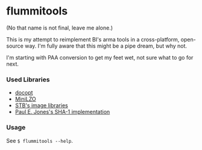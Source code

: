 flummitools
===========

(No that name is not final, leave me alone.)

This is my attempt to reimplement BI's arma tools in a cross-platform, open-source way. I'm fully aware that this might be a pipe dream, but why not.

I'm starting with PAA conversion to get my feet wet, not sure what to go for next.


### Used Libraries

- [docopt](https://github.com/docopt/docopt.c)
- [MiniLZO](http://www.oberhumer.com/opensource/lzo/)
- [STB's image libraries](https://github.com/nothings/stb)
- [Paul E. Jones's SHA-1 implementation](https://www.packetizer.com/security/sha1/)


### Usage

See `$ flummitools --help`.
